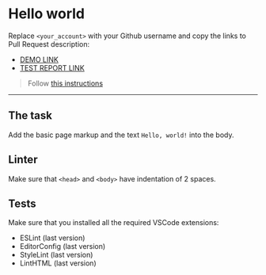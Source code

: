 # Hello world

Replace `<your_account>` with your Github username and copy the links to Pull Request description:
- [DEMO LINK](https://Dima-Ziakhor.github.io/layout_hello-world/)
- [TEST REPORT LINK](https://Dima-Ziakhor.github.io/layout_hello-world/report/html_report/)

> Follow [this instructions](https://mate-academy.github.io/layout_task-guideline/#how-to-solve-the-layout-tasks-on-github)
___

## The task

Add the basic page markup and the text `Hello, world!` into the body.

## Linter

Make sure that `<head>` and `<body>` have indentation of 2 spaces.

## Tests

Make sure that you installed all the required VSCode extensions:

- ESLint (last version)
- EditorConfig (last version)
- StyleLint (last version)
- LintHTML (last version)
